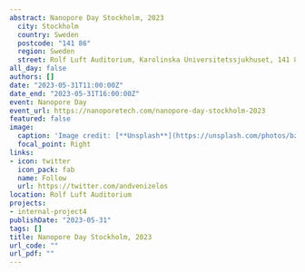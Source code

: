 ```yaml
---
abstract: Nanopore Day Stockholm, 2023
  city: Stockholm
  country: Sweden
  postcode: "141 86"
  region: Sweden
  street: Rolf Luft Auditorium, Karolinska Universitetssjukhuset, 141 86, Stockholm, Sweden
all_day: false
authors: []
date: "2023-05-31T11:00:00Z"
date_end: "2023-05-31T16:00:00Z"
event: Nanopore Day
event_url: https://nanoporetech.com/nanopore-day-stockholm-2023
featured: false
image:
  caption: 'Image credit: [**Unsplash**](https://unsplash.com/photos/bzdhc5b3Bxs)'
  focal_point: Right
links:
- icon: twitter
  icon_pack: fab
  name: Follow
  url: https://twitter.com/andvenizelos
location: Rolf Luft Auditorium
projects:
- internal-project4
publishDate: "2023-05-31"
tags: []
title: Nanopore Day Stockholm, 2023
url_code: ""
url_pdf: ""
---
```


